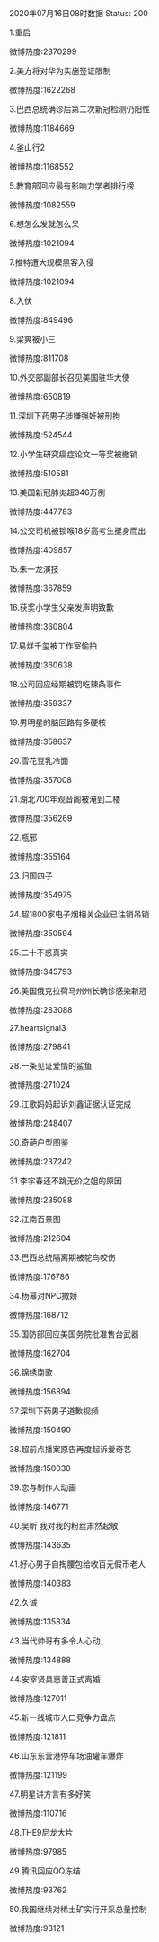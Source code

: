 2020年07月16日08时数据
Status: 200

1.重启

微博热度:2370299

2.美方将对华为实施签证限制

微博热度:1622268

3.巴西总统确诊后第二次新冠检测仍阳性

微博热度:1184669

4.釜山行2

微博热度:1168552

5.教育部回应最有影响力学者排行榜

微博热度:1082559

6.想怎么发就怎么呆

微博热度:1021094

7.推特遭大规模黑客入侵

微博热度:1021094

8.入伏

微博热度:849496

9.梁爽被小三

微博热度:811708

10.外交部副部长召见美国驻华大使

微博热度:650819

11.深圳下药男子涉嫌强奸被刑拘

微博热度:524544

12.小学生研究癌症论文一等奖被撤销

微博热度:510581

13.美国新冠肺炎超346万例

微博热度:447783

14.公交司机被锁喉18岁高考生挺身而出

微博热度:409857

15.朱一龙演技

微博热度:367859

16.获奖小学生父亲发声明致歉

微博热度:360804

17.易烊千玺被工作室偷拍

微博热度:360638

18.公司回应经期被罚吃辣条事件

微博热度:359337

19.男明星的脑回路有多硬核

微博热度:358637

20.雪花豆乳冷面

微博热度:357008

21.湖北700年观音阁被淹到二楼

微博热度:356269

22.瓶邪

微博热度:355164

23.归国四子

微博热度:354975

24.超1800家电子烟相关企业已注销吊销

微博热度:350594

25.二十不惑真实

微博热度:345793

26.美国俄克拉荷马州州长确诊感染新冠

微博热度:283088

27.heartsignal3

微博热度:279841

28.一条见证爱情的鲨鱼

微博热度:271024

29.江歌妈妈起诉刘鑫证据认证完成

微博热度:248407

30.奇葩户型图鉴

微博热度:237242

31.李宇春还不跳无价之姐的原因

微博热度:235088

32.江南百景图

微博热度:212604

33.巴西总统隔离期被鸵鸟咬伤

微博热度:176786

34.杨幂对NPC撒娇

微博热度:168712

35.国防部回应美国务院批准售台武器

微博热度:162704

36.锦绣南歌

微博热度:156894

37.深圳下药男子道歉视频

微博热度:150490

38.超前点播案原告再度起诉爱奇艺

微博热度:150030

39.恋与制作人动画

微博热度:146771

40.吴昕 我对我的粉丝肃然起敬

微博热度:143635

41.好心男子自掏腰包给收百元假币老人

微博热度:140383

42.久诚

微博热度:135834

43.当代帅哥有多令人心动

微博热度:134888

44.安宰贤具惠善正式离婚

微博热度:127011

45.新一线城市人口竞争力盘点

微博热度:121811

46.山东东营港停车场油罐车爆炸

微博热度:121199

47.明星讲方言有多好笑

微博热度:110716

48.THE9尼龙大片

微博热度:97985

49.腾讯回应QQ冻结

微博热度:93762

50.我国继续对稀土矿实行开采总量控制

微博热度:93121

